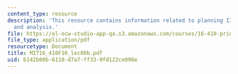 ```yaml
---
content_type: resource
description: 'This resource contains information related to planning II: plan extraction
  and analysis.'
file: https://ol-ocw-studio-app-qa.s3.amazonaws.com/courses/16-410-principles-of-autonomy-and-decision-making-fall-2010/b142b00b6118d7a7ff339fd122ce096e_MIT16_410F10_lec08b.pdf
file_type: application/pdf
resourcetype: Document
title: MIT16_410F10_lec08b.pdf
uid: b142b00b-6118-d7a7-ff33-9fd122ce096e
---
```


